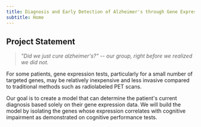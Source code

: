 ```yaml
---
title: Diagnosis and Early Detection of Alzheimer's through Gene Expression
subtitle: Home
---
```

## Project Statement

>*"Did we just cure alzheimer's?" -- our group, right before we realized we did not.*

For some patients, gene expression tests, particularly for a small number of targeted genes, may be relatively inexpensive and less invasive compared to traditional methods such as radiolabeled PET scans.

Our goal is to create a model that can determine the patient's current diagnosis based solely on their gene expression data. We will build the model by isolating the genes whose expression correlates with cognitive impairment as demonstrated on cognitive performance tests.
